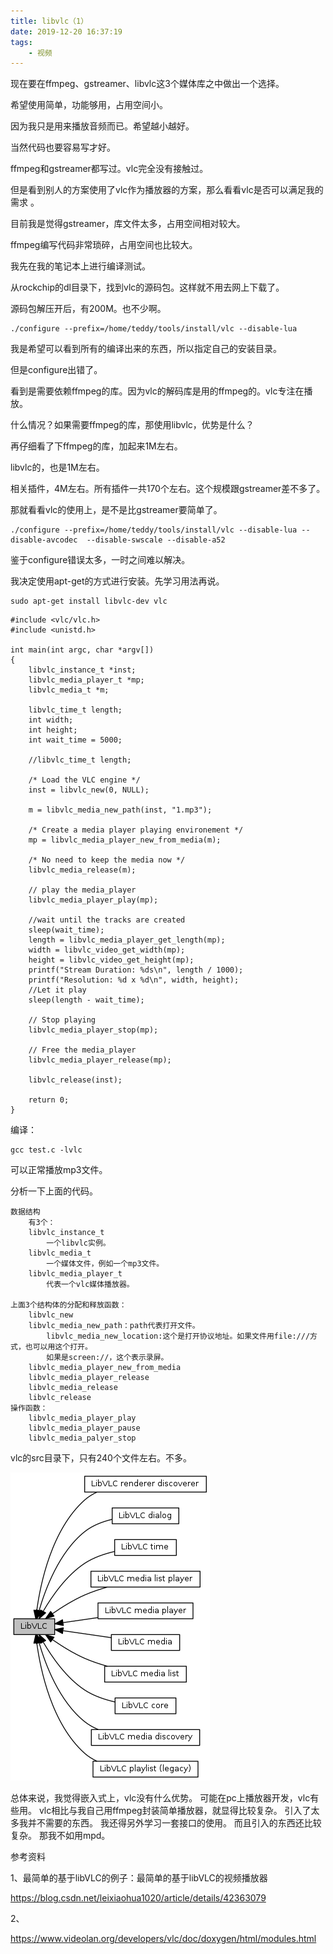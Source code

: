 ```yaml
---
title: libvlc（1）
date: 2019-12-20 16:37:19
tags:
	- 视频
---
```




现在要在ffmpeg、gstreamer、libvlc这3个媒体库之中做出一个选择。

希望使用简单，功能够用，占用空间小。

因为我只是用来播放音频而已。希望越小越好。

当然代码也要容易写才好。

ffmpeg和gstreamer都写过。vlc完全没有接触过。

但是看到别人的方案使用了vlc作为播放器的方案，那么看看vlc是否可以满足我的需求 。

目前我是觉得gstreamer，库文件太多，占用空间相对较大。

ffmpeg编写代码非常琐碎，占用空间也比较大。



我先在我的笔记本上进行编译测试。

从rockchip的dl目录下，找到vlc的源码包。这样就不用去网上下载了。

源码包解压开后，有200M。也不少啊。

```
./configure --prefix=/home/teddy/tools/install/vlc --disable-lua
```

我是希望可以看到所有的编译出来的东西，所以指定自己的安装目录。

但是configure出错了。

看到是需要依赖ffmpeg的库。因为vlc的解码库是用的ffmpeg的。vlc专注在播放。

什么情况？如果需要ffmpeg的库，那使用libvlc，优势是什么？

再仔细看了下ffmpeg的库，加起来1M左右。

libvlc的，也是1M左右。

相关插件，4M左右。所有插件一共170个左右。这个规模跟gstreamer差不多了。

那就看看vlc的使用上，是不是比gstreamer要简单了。

```
./configure --prefix=/home/teddy/tools/install/vlc --disable-lua --disable-avcodec  --disable-swscale --disable-a52 
```

鉴于configure错误太多，一时之间难以解决。

我决定使用apt-get的方式进行安装。先学习用法再说。

````
sudo apt-get install libvlc-dev vlc
````

```
#include <vlc/vlc.h>
#include <unistd.h>

int main(int argc, char *argv[])
{
    libvlc_instance_t *inst;
    libvlc_media_player_t *mp;
    libvlc_media_t *m;

    libvlc_time_t length;
    int width;
    int height;
    int wait_time = 5000;

    //libvlc_time_t length;

    /* Load the VLC engine */
    inst = libvlc_new(0, NULL);

    m = libvlc_media_new_path(inst, "1.mp3");

    /* Create a media player playing environement */
    mp = libvlc_media_player_new_from_media(m);

    /* No need to keep the media now */
    libvlc_media_release(m);

    // play the media_player
    libvlc_media_player_play(mp);

    //wait until the tracks are created
    sleep(wait_time);
    length = libvlc_media_player_get_length(mp);
    width = libvlc_video_get_width(mp);
    height = libvlc_video_get_height(mp);
    printf("Stream Duration: %ds\n", length / 1000);
    printf("Resolution: %d x %d\n", width, height);
    //Let it play
    sleep(length - wait_time);

    // Stop playing
    libvlc_media_player_stop(mp);

    // Free the media_player
    libvlc_media_player_release(mp);

    libvlc_release(inst);

    return 0;
}
```

编译：

```
gcc test.c -lvlc
```

可以正常播放mp3文件。

分析一下上面的代码。

```
数据结构
	有3个：
	libvlc_instance_t
		一个libvlc实例。
	libvlc_media_t
		一个媒体文件，例如一个mp3文件。
	libvlc_media_player_t
		代表一个vlc媒体播放器。
		
上面3个结构体的分配和释放函数：
    libvlc_new
    libvlc_media_new_path：path代表打开文件。
    	libvlc_media_new_location:这个是打开协议地址。如果文件用file:///方式，也可以用这个打开。
    	如果是screen://，这个表示录屏。
    libvlc_media_player_new_from_media
    libvlc_media_player_release
    libvlc_media_release
    libvlc_release
操作函数：
	libvlc_media_player_play
	libvlc_media_player_pause
	libvlc_media_palyer_stop
```



vlc的src目录下，只有240个文件左右。不多。

![img](../images/random_name/group__libvlc.png)





总体来说，我觉得嵌入式上，vlc没有什么优势。
可能在pc上播放器开发，vlc有些用。
vlc相比与我自己用ffmpeg封装简单播放器，就显得比较复杂。
引入了太多我并不需要的东西。
我还得另外学习一套接口的使用。
而且引入的东西还比较复杂。
那我不如用mpd。



参考资料

1、最简单的基于libVLC的例子：最简单的基于libVLC的视频播放器

https://blog.csdn.net/leixiaohua1020/article/details/42363079

2、

https://www.videolan.org/developers/vlc/doc/doxygen/html/modules.html

